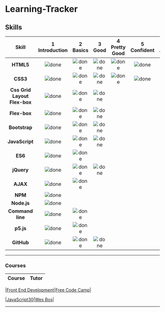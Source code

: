 # Learning-Tracker

## Skills

[done]: :ballot_box_with_check:

|Skill| 1<br>Introduction | 2<br>Basics | 3<br>Good | 4<br>Pretty Good | 5<br>Confident | 6<br>Awesome |
|:--------:|:---:|:---:|:---:|:---:|:---:|:---:|
|**HTML5**| ![done][done] | ![done][done] | ![done][done] | ![done][done] |![done][done] | |
|**CSS3**| ![done][done] | ![done][done] | ![done][done] | ![done][done] |![done][done] | |
|**Css Grid Layout Flex-box**| ![done][done] | ![done][done] | ![done][done] |  |  | |
|**Flex-box**| ![done][done] | ![done][done] | ![done][done] |  |  | |
|**Bootstrap**| ![done][done] | ![done][done] | ![done][done] |  |  | |
|**JavaScript**| ![done][done] | ![done][done] | ![done][done] |  |  | |
|**ES6**| ![done][done] | ![done][done] |  |  |  | |
|**jQuery**| ![done][done] | ![done][done] | ![done][done] |  |  | |
|**AJAX**| ![done][done] | ![done][done] |  |  |  |  |
|**NPM**| ![done][done] |  |  |  |  | |
|**Node.js**| ![done][done] | |  |  |  | |
|**Command line**| ![done][done] | ![done][done] |  |  |  | |
|**p5.js**| ![done][done] | ![done][done] |  |  |  | |
|**GitHub**| ![done][done] | ![done][done] | ![done][done] |  |  | |

---


### Courses

|Course|Tutor|
|:---:|:---:|

|[Front End Development](https://www.freecodecamp.org/highflyer910)|[Free Code Camp](https://www.freecodecamp.org)|

|[JavaScript30](https://javascript30.com/)|[Wes Bos](https://twitter.com/wesbos)|




---



